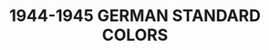 ---
title: "1944-1945 GERMAN STANDARD COLORS"
price: "TBA"
desc: "Opis nije dostupan"
img_path: "/assets/img/A.MIG-7141.jpg"
brand: AMMO
available: true
cat: "acrylics"
subcat: "ACRYLIC SMART SETS"
subsubcat: "SS"
---